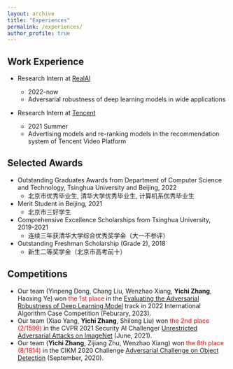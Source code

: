```yaml
---
layout: archive
title: "Experiences"
permalink: /experiences/
author_profile: true
---
```


## Work Experience

* Research Intern at [RealAI](https://real-ai.cn/)
  * 2022-now
  * Adversarial robustness of deep learning models in wide applications

* Research Intern at [Tencent](www.tencent.com/)
  * 2021 Summer
  * Advertising models and re-ranking models in the recommendation system of Tencent Video Platform

## Selected Awards

* Outstanding Graduates Awards from Department of Computer Science and Technology, Tsinghua University and Beijing, 2022
  * 北京市优秀毕业生, 清华大学优秀毕业生, 计算机系优秀毕业生
* Merit Student in Beijing, 2021
  * 北京市三好学生
* Comprehensive Excellence Scholarships from Tsinghua University, 2019-2021
  * 连续三年获清华大学综合优秀奖学金（大一不参评）
* Outstanding Freshman Scholarship (Grade 2), 2018
  * 新生二等奖学金（北京市高考前十）

## Competitions

* Our team (Yinpeng Dong, Chang Liu, Wenzhao Xiang, **Yichi Zhang**, Haoxing Ye) won <font color="red">the 1st place</font> in the [Evaluating the Adversarial Robustness of Deep Learning Model](https://www.cvmart.net/race/10346/des) track in 2022 International Algorithm Case Competition (Feburary, 2023).
* Our team (Xiao Yang, **Yichi Zhang**, Shilong Liu) won <font color="red">the 2nd place (2/1599)</font> in the CVPR 2021 Security AI Challenger [Unrestricted Adversarial Attacks on ImageNet](https://tianchi.aliyun.com/competition/entrance/531853/introduction) (June, 2021).
* Our team (**Yichi Zhang**, Zijiang Zhu, Wenzhao Xiang) won <font color="red">the 8th place (8/1814)</font> in the CIKM 2020 Challenge [Adversarial Challenge on Object Detection](https://tianchi.aliyun.com/competition/entrance/531806/introduction?spm=5176.12281925.0.0.43357137G4aiMK) (September, 2020).




